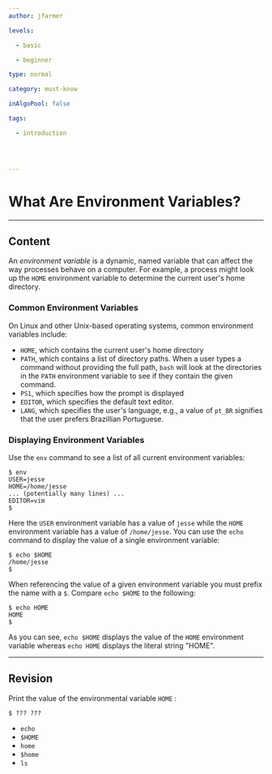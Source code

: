 ```yaml
---
author: jfarmer

levels:

  - basic

  - beginner

type: normal

category: must-know

inAlgoPool: false

tags:

  - introduction




---
```


# What Are Environment Variables?

---
## Content

An *environment variable* is a dynamic, named variable that can affect the way processes behave on a computer.  For example, a process might look up the `HOME` environment variable to determine the current user's home directory.

### Common Environment Variables

On Linux and other Unix-based operating systems, common environment variables include:

- `HOME`, which contains the current user's home directory
- `PATH`, which contains a list of directory paths.  When a user types a command without providing the full path, `bash` will look at the directories in the `PATH` environment variable to see if they contain the given command.
- `PS1`, which specifies how the prompt is displayed
- `EDITOR`, which specifies the default text editor.
- `LANG`, which specifies the user's language, e.g., a value of `pt_BR` signifies that the user prefers Brazillian Portuguese.

### Displaying Environment Variables

Use the `env` command to see a list of all current environment variables:

```shell
$ env
USER=jesse
HOME=/home/jesse
... (potentially many lines) ...
EDITOR=vim
$
```

Here the `USER` environment variable has a value of `jesse` while the `HOME` environment variable has a value of `/home/jesse`.  You can use the `echo` command to display the value of a single environment variable:

```shell
$ echo $HOME
/home/jesse
$
```

When referencing the value of a given environment variable you must prefix the name with a `$`.  Compare `echo $HOME` to the following:


```shell
$ echo HOME
HOME
$
```

As you can see, `echo $HOME` displays the value of the `HOME` environment variable whereas `echo HOME` displays the literal string "HOME".

---
## Revision

Print the value of the environmental variable `HOME` : 
```
$ ??? ???
```

* `echo`
* `$HOME`
* `home`
* `$home`
* `ls`

